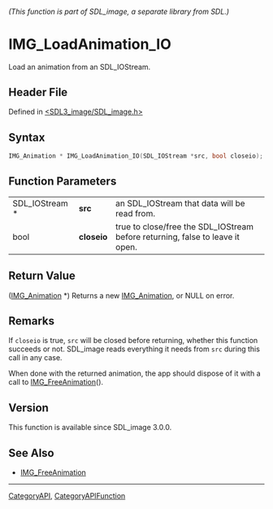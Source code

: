 ###### (This function is part of SDL_image, a separate library from SDL.)
# IMG_LoadAnimation_IO

Load an animation from an SDL_IOStream.

## Header File

Defined in [<SDL3_image/SDL_image.h>](https://github.com/libsdl-org/SDL_image/blob/main/include/SDL3_image/SDL_image.h)

## Syntax

```c
IMG_Animation * IMG_LoadAnimation_IO(SDL_IOStream *src, bool closeio);
```

## Function Parameters

|                |             |                                                                               |
| -------------- | ----------- | ----------------------------------------------------------------------------- |
| SDL_IOStream * | **src**     | an SDL_IOStream that data will be read from.                                  |
| bool           | **closeio** | true to close/free the SDL_IOStream before returning, false to leave it open. |

## Return Value

([IMG_Animation](IMG_Animation) *) Returns a new
[IMG_Animation](IMG_Animation), or NULL on error.

## Remarks

If `closeio` is true, `src` will be closed before returning, whether this
function succeeds or not. SDL_image reads everything it needs from `src`
during this call in any case.

When done with the returned animation, the app should dispose of it with a
call to [IMG_FreeAnimation](IMG_FreeAnimation)().

## Version

This function is available since SDL_image 3.0.0.

## See Also

- [IMG_FreeAnimation](IMG_FreeAnimation)

----
[CategoryAPI](CategoryAPI), [CategoryAPIFunction](CategoryAPIFunction)

